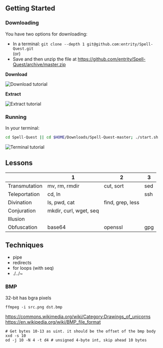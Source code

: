 ## Getting Started

### Downloading

You have two options for downloading:

* In a terminal: `git clone --depth 1 git@github.com:entrity/Spell-Quest.git` \
(or)
* Save and then unzip the file at https://github.com/entrity/Spell-Quest/archive/master.zip

**Download**

![Download tutorial](https://duck-of-doom.com/download.gif)

**Extract**

![Extract tutorial](https://i.imgur.com/QHBNnqO.gif)

### Running

In your terminal:

```bash
cd Spell-Quest || cd $HOME/Downloads/Spell-Quest-master; ./start.sh
```

![Terminal tutorial](https://duck-of-doom.com/terminal2.gif)

## Lessons

| | 1 | 2 | 3 |
| - | - | - | - |
| Transmutation | mv, rm, rmdir | cut, sort | sed |
| Teleportation | cd, ln | | ssh |
| Divination | ls, pwd, cat | find, grep, less |
| Conjuration | mkdir, curl, wget, seq |
| Illusion | 
| Obfuscation | base64 | openssl | gpg |


## Techniques

* pipe
* redirects
* for loops (with seq)
* ./../~

### BMP

32-bit has bgra pixels

```
ffmpeg -i src.png dst.bmp
```

https://commons.wikimedia.org/wiki/Category:Drawings_of_unicorns
https://en.wikipedia.org/wiki/BMP_file_format

```
# Get bytes 10-13 as uint. it should be the offset of the bmp body
xxd -s 10 
od -j 10 -N 4 -t d4 # unsigned 4-byte int, skip ahead 10 bytes
```
